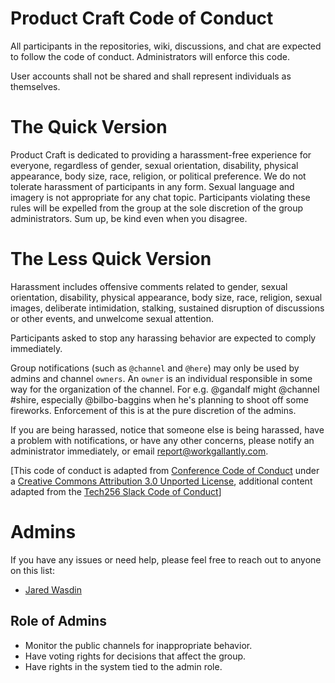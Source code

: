 # Product Craft Code of Conduct

All participants in the repositories, wiki, discussions, and chat are expected to follow the code of
conduct. Administrators will enforce this code.

User accounts shall not be shared and shall represent individuals as themselves.

# The Quick Version

Product Craft is dedicated to providing a harassment-free experience for everyone,
regardless of gender, sexual orientation, disability, physical appearance, body
size, race, religion, or political preference. We do not tolerate harassment of participants in any
form. Sexual language and imagery is not appropriate for any chat topic.
Participants violating these rules will be expelled from the group at the sole
discretion of the group administrators. Sum up, be kind even when you disagree.

# The Less Quick Version

Harassment includes offensive comments related to gender, sexual orientation,
disability, physical appearance, body size, race, religion, sexual images,
deliberate intimidation, stalking, sustained disruption of discussions or other
events, and unwelcome sexual attention.

Participants asked to stop any harassing behavior are expected to comply immediately.

Group notifications (such as `@channel` and `@here`) may only be used by admins and channel `owners`.
An `owner` is an individual responsible in some way for the organization of the channel.
For e.g. @gandalf might @channel #shire, especially @bilbo-baggins when he's planning to shoot off some fireworks.
Enforcement of this is at the pure discretion of the admins.

If you are being harassed, notice that someone else is being harassed, have a problem with notifications, or have
any other concerns, please notify an administrator immediately, or email <report@workgallantly.com>.

[This code of conduct is adapted from [Conference Code of Conduct](http://confcodeofconduct.com) under a [Creative Commons Attribution 3.0 Unported License](http://creativecommons.org/licenses/by/3.0/deed.en_US), additional content adapted from the [Tech256 Slack Code of Conduct](https://github.com/tech256/noaltech/blob/master/CODE_OF_CONDUCT.md)]

# Admins

If you have any issues or need help, please feel free to reach out to anyone on this list:

* [Jared Wasdin](https://github.com/JWasdin)

## Role of Admins

* Monitor the public channels for inappropriate behavior.
* Have voting rights for decisions that affect the group.
* Have rights in the system tied to the admin role.
